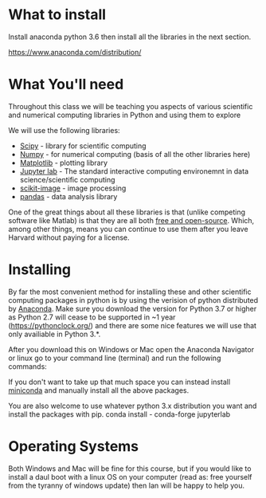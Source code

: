 # What to install
Install anaconda python 3.6 then install all the libraries in the next section.

https://www.anaconda.com/distribution/

# What You'll need
Throughout this class we will be teaching you aspects of various scientific and numerical computing libraries in Python and using them to explore 

We will use the following libraries:
- [Scipy](https://www.scipy.org/) - library for scientific computing
- [Numpy](http://www.numpy.org/) - for numerical computing (basis of all the other libraries here)
- [Matplotlib](https://matplotlib.org/) - plotting library
- [Jupyter lab](https://jupyterlab.readthedocs.io/en/stable/) - The standard interactive computing environemnt in data science/scientific computing
- [scikit-image](https://scikit-image.org/) - image processing
- [pandas](https://pandas.pydata.org/) - data analysis library


One of the great things about all these libraries is that (unlike competing software like Matlab) is that they are all both [free and open-source](https://www.gnu.org/philosophy/floss-and-foss.en.html#mission-statement). Which, among other things, means you can continue to use them after you leave Harvard without paying for a license.

# Installing
By far the most convenient method for installing these and other scientific computing packages in python is by using the verision of python distributed by [Anaconda](https://www.anaconda.com/download/). Make sure you download the version for Python 3.7 or higher as Python 2.7 will cease to be supported in ~1 year (https://pythonclock.org/) and there are some nice features we will use that  only availiable in Python 3.*.

After you download this on Windows or Mac open the Anaconda Navigator or linux go to your command line (terminal) and run the following commands:




If you don't want to take up that much space you can instead install [miniconda](https://conda.io/miniconda.html) and manually install all the above packages. 

You are also welcome to use whatever python 3.x distribution you want and install the packages with pip.
conda install - conda-forge jupyterlab


# Operating Systems
Both Windows and Mac will be fine for this course, but if you would like to install a daul boot with a linux OS on your computer (read as: free yourself from the tyranny of windows update) then Ian will be happy to help you. 